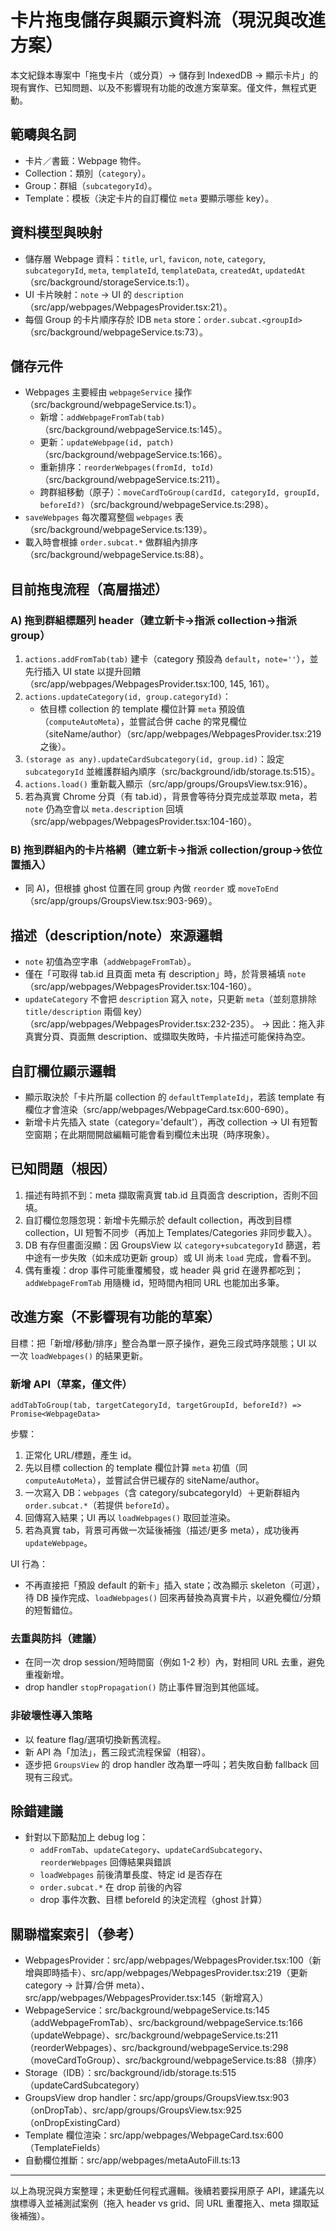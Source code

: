 # 卡片拖曳儲存與顯示資料流（現況與改進方案）

本文紀錄本專案中「拖曳卡片（或分頁）→ 儲存到 IndexedDB → 顯示卡片」的現有實作、已知問題、以及不影響現有功能的改進方案草案。僅文件，無程式更動。

## 範疇與名詞
- 卡片／書籤：Webpage 物件。
- Collection：類別（`category`）。
- Group：群組（`subcategoryId`）。
- Template：模板（決定卡片的自訂欄位 `meta` 要顯示哪些 key）。

## 資料模型與映射
- 儲存層 Webpage 資料：`title`, `url`, `favicon`, `note`, `category`, `subcategoryId`, `meta`, `templateId`, `templateData`, `createdAt`, `updatedAt`（src/background/storageService.ts:1）。
- UI 卡片映射：`note` → UI 的 `description`（src/app/webpages/WebpagesProvider.tsx:21）。
- 每個 Group 的卡片順序存於 IDB `meta` store：`order.subcat.<groupId>`（src/background/webpageService.ts:73）。

## 儲存元件
- Webpages 主要經由 `webpageService` 操作（src/background/webpageService.ts:1）。
  - 新增：`addWebpageFromTab(tab)`（src/background/webpageService.ts:145）。
  - 更新：`updateWebpage(id, patch)`（src/background/webpageService.ts:166）。
  - 重新排序：`reorderWebpages(fromId, toId)`（src/background/webpageService.ts:211）。
  - 跨群組移動（原子）：`moveCardToGroup(cardId, categoryId, groupId, beforeId?)`（src/background/webpageService.ts:298）。
- `saveWebpages` 每次覆寫整個 `webpages` 表（src/background/webpageService.ts:139）。
- 載入時會根據 `order.subcat.*` 做群組內排序（src/background/webpageService.ts:88）。

## 目前拖曳流程（高層描述）

### A) 拖到群組標題列 header（建立新卡→指派 collection→指派 group）
1. `actions.addFromTab(tab)` 建卡（category 預設為 `default`，`note=''`），並先行插入 UI state 以提升回饋（src/app/webpages/WebpagesProvider.tsx:100, 145, 161）。
2. `actions.updateCategory(id, group.categoryId)`：
   - 依目標 collection 的 template 欄位計算 `meta` 預設值（`computeAutoMeta`），並嘗試合併 cache 的常見欄位（siteName/author）（src/app/webpages/WebpagesProvider.tsx:219 之後）。
3. `(storage as any).updateCardSubcategory(id, group.id)`：設定 `subcategoryId` 並維護群組內順序（src/background/idb/storage.ts:515）。
4. `actions.load()` 重新載入顯示（src/app/groups/GroupsView.tsx:916）。
5. 若為真實 Chrome 分頁（有 tab.id），背景會等待分頁完成並萃取 meta，若 `note` 仍為空會以 `meta.description` 回填（src/app/webpages/WebpagesProvider.tsx:104-160）。

### B) 拖到群組內的卡片格網（建立新卡→指派 collection/group→依位置插入）
- 同 A)，但根據 ghost 位置在同 group 內做 `reorder` 或 `moveToEnd`（src/app/groups/GroupsView.tsx:903-969）。

## 描述（description/note）來源邏輯
- `note` 初值為空字串（`addWebpageFromTab`）。
- 僅在「可取得 tab.id 且頁面 meta 有 description」時，於背景補填 `note`（src/app/webpages/WebpagesProvider.tsx:104-160）。
- `updateCategory` 不會把 `description` 寫入 `note`，只更新 `meta`（並刻意排除 `title/description` 兩個 key）（src/app/webpages/WebpagesProvider.tsx:232-235）。
→ 因此：拖入非真實分頁、頁面無 description、或擷取失敗時，卡片描述可能保持為空。

## 自訂欄位顯示邏輯
- 顯示取決於「卡片所屬 collection 的 `defaultTemplateId`」，若該 template 有欄位才會渲染（src/app/webpages/WebpageCard.tsx:600-690）。
- 新增卡片先插入 state（category='default'），再改 collection → UI 有短暫空窗期；在此期間開啟編輯可能會看到欄位未出現（時序現象）。

## 已知問題（根因）
1) 描述有時抓不到：meta 擷取需真實 tab.id 且頁面含 description，否則不回填。
2) 自訂欄位忽隱忽現：新增卡先顯示於 default collection，再改到目標 collection，UI 短暫不同步（再加上 Templates/Categories 非同步載入）。
3) DB 有存但畫面沒顯：因 GroupsView 以 `category+subcategoryId` 篩選，若中途有一步失敗（如未成功更新 group）或 UI 尚未 `load` 完成，會看不到。
4) 偶有重複：drop 事件可能重覆觸發，或 header 與 grid 在邊界都吃到；`addWebpageFromTab` 用隨機 id，短時間內相同 URL 也能加出多筆。

## 改進方案（不影響現有功能的草案）

目標：把「新增/移動/排序」整合為單一原子操作，避免三段式時序競態；UI 以一次 `loadWebpages()` 的結果更新。

### 新增 API（草案，僅文件）
`addTabToGroup(tab, targetCategoryId, targetGroupId, beforeId?) => Promise<WebpageData>`

步驟：
1. 正常化 URL/標題，產生 id。
2. 先以目標 collection 的 template 欄位計算 `meta` 初值（同 `computeAutoMeta`），並嘗試合併已緩存的 siteName/author。
3. 一次寫入 DB：`webpages`（含 category/subcategoryId）＋更新群組內 `order.subcat.*`（若提供 `beforeId`）。
4. 回傳寫入結果；UI 再以 `loadWebpages()` 取回並渲染。
5. 若為真實 tab，背景可再做一次延後補強（描述/更多 meta），成功後再 `updateWebpage`。

UI 行為：
- 不再直接把「預設 default 的新卡」插入 state；改為顯示 skeleton（可選），待 DB 操作完成、`loadWebpages()` 回來再替換為真實卡片，以避免欄位/分類的短暫錯位。

### 去重與防抖（建議）
- 在同一次 drop session/短時間窗（例如 1-2 秒）內，對相同 URL 去重，避免重複新增。
- drop handler `stopPropagation()` 防止事件冒泡到其他區域。

### 非破壞性導入策略
- 以 feature flag/選項切換新舊流程。
- 新 API 為「加法」，舊三段式流程保留（相容）。
- 逐步把 `GroupsView` 的 drop handler 改為單一呼叫；若失敗自動 fallback 回現有三段式。

## 除錯建議
- 針對以下節點加上 debug log：
  - `addFromTab`、`updateCategory`、`updateCardSubcategory`、`reorderWebpages` 回傳結果與錯誤
  - `loadWebpages` 前後清單長度、特定 id 是否存在
  - `order.subcat.*` 在 drop 前後的內容
  - drop 事件次數、目標 beforeId 的決定流程（ghost 計算）

## 關聯檔案索引（參考）
- WebpagesProvider：src/app/webpages/WebpagesProvider.tsx:100（新增與即時插卡）、src/app/webpages/WebpagesProvider.tsx:219（更新 category → 計算/合併 meta）、src/app/webpages/WebpagesProvider.tsx:145（新增寫入）
- WebpageService：src/background/webpageService.ts:145（addWebpageFromTab）、src/background/webpageService.ts:166（updateWebpage）、src/background/webpageService.ts:211（reorderWebpages）、src/background/webpageService.ts:298（moveCardToGroup）、src/background/webpageService.ts:88（排序）
- Storage（IDB）：src/background/idb/storage.ts:515（updateCardSubcategory）
- GroupsView drop handler：src/app/groups/GroupsView.tsx:903（onDropTab）、src/app/groups/GroupsView.tsx:925（onDropExistingCard）
- Template 欄位渲染：src/app/webpages/WebpageCard.tsx:600（TemplateFields）
- 自動欄位推斷：src/app/webpages/metaAutoFill.ts:13

---

以上為現況與方案整理；未更動任何程式邏輯。後續若要採用原子 API，建議先以旗標導入並補測試案例（拖入 header vs grid、同 URL 重覆拖入、meta 擷取延後補強）。

